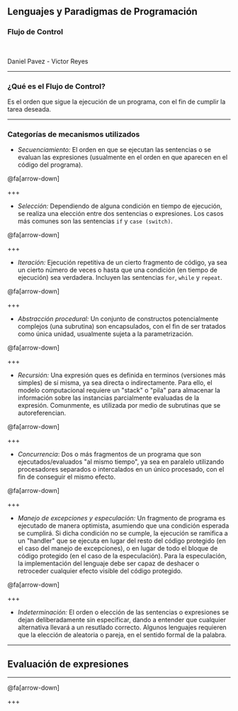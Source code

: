 ## Lenguajes y Paradigmas de Programación
### Flujo de Control

<br>

Daniel Pavez - Victor Reyes

---
### ¿Qué es el Flujo de Control?

Es el orden que sigue la ejecución de un programa, con el fin de cumplir la tarea deseada.

---

### Categorías de mecanismos utilizados

- *Secuenciamiento:* El orden en que se ejecutan las sentencias o se evaluan las expresiones (usualmente en el orden en que aparecen en el código del programa).

@fa[arrow-down]

+++

- *Selección:* Dependiendo de alguna condición en tiempo de ejecución, se realiza una elección entre dos sentencias o expresiones. Los casos más comunes son las sentencias `if` y `case (switch)`.

@fa[arrow-down]

+++

- *Iteración:* Ejecución repetitiva de un cierto fragmento de código, ya sea un cierto número de veces o hasta que una condición (en tiempo de ejecución) sea verdadera. Incluyen las sentencias `for`, `while` y `repeat`.

@fa[arrow-down]

+++

- *Abstracción procedural:* Un conjunto de constructos potencialmente complejos (una subrutina) son encapsulados, con el fin de ser tratados como única unidad, usualmente sujeta a la parametrización.

@fa[arrow-down]

+++

- *Recursión:* Una expresión ques es definida en terminos (versiones más simples) de sí misma, ya sea directa o indirectamente. Para ello, el modelo computacional requiere un "stack" o "pila" para almacenar la información sobre las instancias parcialmente evaluadas de la expresión. Comunmente, es utilizada por medio de subrutinas que se autoreferencian.

@fa[arrow-down]

+++

- *Concurrencia*: Dos o más fragmentos de un programa que son ejecutados/evaluados "al mismo tiempo", ya sea en paralelo utilizando procesadores separados o intercalados en un único procesado, con el fin de conseguir el mismo efecto.

@fa[arrow-down]

+++

- *Manejo de excepciones y especulación:* Un fragmento de programa es ejecutado de manera optimista, asumiendo que una condición esperada se cumplirá. Si dicha condición no se cumple, la ejecución se ramifica a un "handler" que se ejecuta en lugar del resto del código protegido (en el caso del manejo de excepciones), o en lugar de todo el bloque de código protegido (en el caso de la especulación). Para la especulación, la implementación del lenguaje debe ser capaz de deshacer o retroceder cualquier efecto visible del código protegido.

@fa[arrow-down]

+++

- *Indeterminación:* El orden o elección de las sentencias o expresiones se dejan deliberadamente sin especificar, dando a entender que cualquier alternativa llevará a un resutlado correcto. Algunos lenguajes requieren que la elección de aleatoria o pareja, en el sentido formal de la palabra.

---
## Evaluación de expresiones
---
@fa[arrow-down]

+++